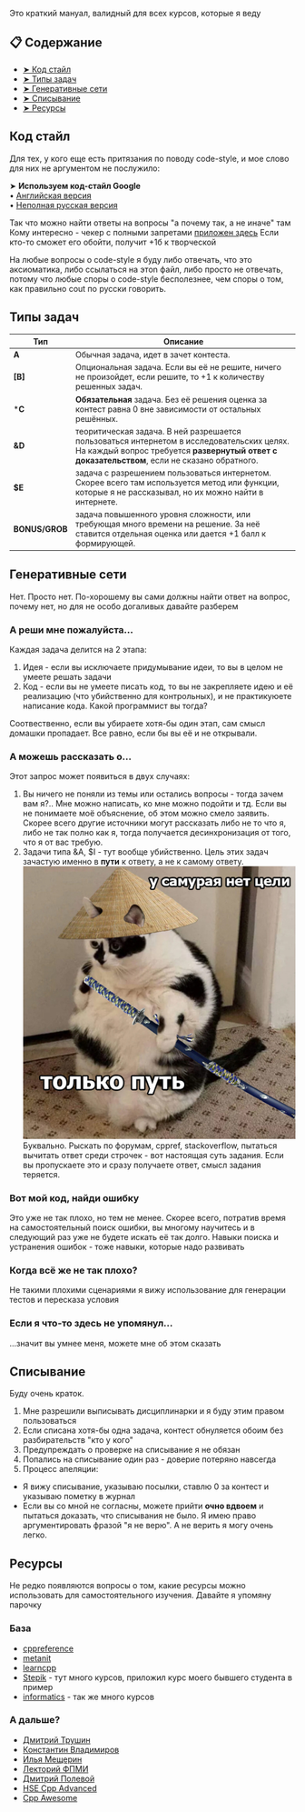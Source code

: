 Это краткий мануал, валидный для всех курсов, которые я веду

## 📋 Содержание
- [➤ Код стайл](#код-стайл)
- [➤ Типы задач](#типы-задач)
- [➤ Генеративные сети](#генеративные-сети)
- [➤ Списывание](#списывание)
- [➤ Ресурсы](#ресурсы)


## Код стайл

Для тех, у кого еще есть притязания по поводу code-style, и мое слово для них не аргументом не послужило:

➤ **Используем код-стайл Google**  
• [Английская версия](https://google.github.io/styleguide/cppguide.html)  
• [Неполная русская версия](https://habr.com/ru/post/480422/)

Так что можно найти ответы на вопросы "а почему так, а не иначе" там
Кому интересно - чекер c полными запретами [приложен здесь](src/cpplint_ban_all.py)
Если кто-то сможет его обойти, получит +1б к творческой

На любые вопросы о code-style я буду либо отвечать, что это аксиоматика, либо ссылаться на этоn файл, либо просто не отвечать, потому что любые споры о code-style бесполезнее, чем споры о том, как правильно cout по русски говорить.

## Типы задач

| Тип | Описание |
|-----|----------|
| **A** | Обычная задача, идет в зачет контеста. |
| **[B]** | Опциональная задача. Если вы её не решите, ничего не произойдет, если решите, то +1 к количеству решенных задач. |
| ***C** | **Обязательная** задача. Без её решения оценка за контест равна 0 вне зависимости от остальных решённых. |
| **&D** | теоритическая задача. В ней разрешается пользоваться интернетом в исследовательских целях. На каждый вопрос требуется **развернутый ответ с доказательством**, если не сказано обратного. |
| **$E** | задача с разрешением пользоваться интернетом. Скорее всего там используется метод или функции, которые я не рассказывал, но их можно найти в интернете. |
| **BONUS/GROB** | задача повышенного уровня сложности, или требующая много времени на решение. За неё ставится отдельная оценка или дается +1 балл к формирующей. |

## Генеративные сети

Нет. Просто нет. По-хорошему вы сами должны найти ответ на вопрос, почему нет, но для не особо догаливых давайте разберем

### А реши мне пожалуйста...

Каждая задача делится на 2 этапа: 
 1. Идея - если вы исключаете придумывание идеи, то вы в целом не умеете решать задачи
 2. Код - если вы не умеете писать код, то вы не закрепляете идею и её реализацию (что убийственно для контрольных), и не практикуюете написание кода. Какой программист вы тогда?

Соотвественно, если вы убираете хотя-бы один этап, сам смысл домашки пропадает. Все равно, если бы вы её и не открывали. 

### А можешь рассказать о...

Этот запрос может появиться в двух случаях:
 1. Вы ничего не поняли из темы или остались вопросы - тогда зачем вам я?.. Мне можно написать, ко мне можно подойти и тд. Если вы не понимаете моё объяснение, об этом можно смело заявить. Скорее всего другие источники могут рассказать либо не то что я, либо не так полно как я, тогда получается десинхронизация от того, что я от вас требую. 
 2. Задачи типа &A, $I - тут вообще убийственно. Цель этих задач зачастую именно в **пути** к ответу, а не к самому ответу. 
 ![](/.img/cat-samurai.jpg)
 Буквально. Рыскать по форумам, cppref, stackoverflow, пытаться вычитать ответ среди строчек - вот настоящая суть задания. Если вы пропускаете это и сразу получаете ответ, смысл задания теряется. 

### Вот мой код, найди ошибку

Это уже не так плохо, но тем не менее. Скорее всего, потратив время на самостоятельный поиск ошибки, вы многому научитесь и в следующий раз уже не будете искать её так долго. Навыки поиска и устранения ошибок - тоже навыки, которые надо развивать

### Когда всё же не так плохо?

Не такими плохими сценариями я вижу использование для генерации тестов и пересказа условия

### Если я что-то здесь не упомянул...

...значит вы умнее меня, можете мне об этом сказать

## Списывание

Буду очень краток. 
1. Мне разрешили выписывать дисциплинарки и я буду этим правом пользоваться
2. Если списана хотя-бы одна задача, контест обнуляется обоим без разбирательств "кто у кого" 
3. Предупреждать о проверке на списывание я не обязан
4. Попались на списывание один раз - доверие потеряно навсегда
5. Процесс апеляции: 
  - Я вижу списывание, указываю посылки, ставлю 0 за контест и указываю пометку в журнал
  - Если вы со мной не согласны, можете прийти **очно вдвоем** и пытаться доказать, что списывания не было. Я имею право аргументировать фразой "я не верю". А не верить я могу очень легко. 

## Ресурсы

Не редко появляются вопросы о том, какие ресурсы можно использовать для самостоятельного изучения. Давайте я упомяну парочку

### База

- [cppreference](https://www.cppreference.com/)
- [metanit](https://metanit.com/cpp/tutorial/)
- [learncpp](https://www.learncpp.com/)
- [Stepik](https://stepik.org/course/243773) - тут много курсов, приложил курс моего бывшего студента в пример
- [informatics](https://informatics.msk.ru/) - так же много курсов

### А дальше?

 - [Дмитрий Трушин](https://github.com/DimaTrushin/CppCode)
 - [Константин Владимиров](https://www.youtube.com/@tilir)
 - [Илья Мещерин](https://www.youtube.com/@mesyarik/featured)
 - [Лекторий ФПМИ](https://www.youtube.com/@lectory_fpmi/playlists)
 - [Дмитрий Полевой](https://www.youtube.com/@PolevoysProgramming)
 - [HSE Cpp Advanced](http://wiki.cs.hse.ru/%D0%AF%D0%B7%D1%8B%D0%BA_%D0%BF%D1%80%D0%BE%D0%B3%D1%80%D0%B0%D0%BC%D0%BC%D0%B8%D1%80%D0%BE%D0%B2%D0%B0%D0%BD%D0%B8%D1%8F_C%2B%2B_(%D1%83%D0%B3%D0%BB%D1%83%D0%B1%D0%BB%D0%B5%D0%BD%D0%BD%D1%8B%D0%B9_%D0%BA%D1%83%D1%80%D1%81)_2024/25)
 - [Cpp Awesome](https://github.com/fffaraz/awesome-cpp)